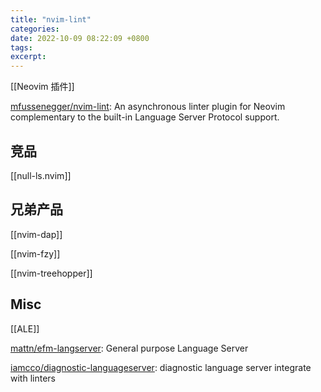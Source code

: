 ```yaml
---
title: "nvim-lint"
categories: 
date: 2022-10-09 08:22:09 +0800
tags: 
excerpt: 
---
```



[[Neovim 插件]]

[mfussenegger/nvim-lint](https://github.com/mfussenegger/nvim-lint): An asynchronous linter plugin for Neovim complementary to the built-in Language Server Protocol support.


## 竞品

[[null-ls.nvim]]

## 兄弟产品

[[nvim-dap]]

[[nvim-fzy]]

[[nvim-treehopper]]



## Misc

[[ALE]]

[mattn/efm-langserver](https://github.com/mattn/efm-langserver): General purpose Language Server


[iamcco/diagnostic-languageserver](https://github.com/iamcco/diagnostic-languageserver): diagnostic language server integrate with linters






